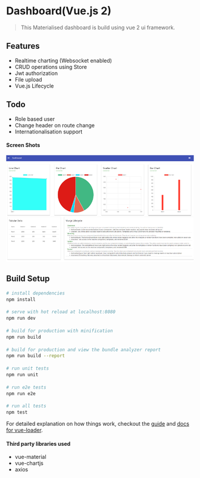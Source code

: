# Dashboard(Vue.js 2)
 > This Materialised dashboard is build using vue 2 ui framework. 
## Features
  - Realtime charting (Websocket enabled)
  - CRUD operations using Store
  - Jwt authorization 
  - File upload 
  - Vue.js Lifecycle 
## Todo
  - Role based user		
  - Change header on route change
  - Internationalisation support
  
#### Screen Shots 

![Home Screen](snapshots/dashboard.PNG)

## Build Setup

``` bash
# install dependencies
npm install

# serve with hot reload at localhost:8080
npm run dev

# build for production with minification
npm run build

# build for production and view the bundle analyzer report
npm run build --report

# run unit tests
npm run unit

# run e2e tests
npm run e2e

# run all tests
npm test
```
For detailed explanation on how things work, checkout the [guide](http://vuejs-templates.github.io/webpack/) and [docs for vue-loader](http://vuejs.github.io/vue-loader).

#### Third party libraries used
- vue-material 
- vue-chartjs
- axios


